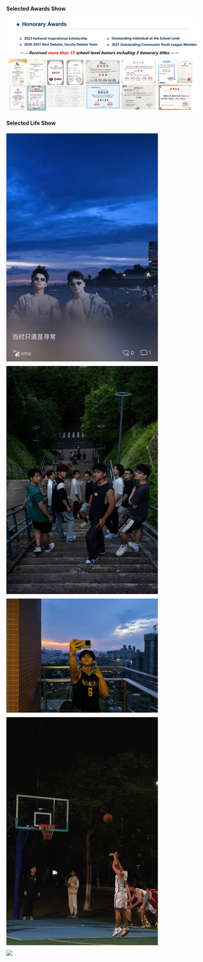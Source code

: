 #### Selected Awards Show
<img src="static/assets/img/award.jpg" tyle="max-width:100%; height:auto;" alt="奖项备份">

#### Selected Life Show

<div style="display: flex; flex-wrap: wrap; gap: 12px;">
  <img src="static/assets/img/life show1.png" width="400">
  <img src="static/assets/img/life show2.jpg" width="400">
  <img src="static/assets/img/life show3.jpg" width="400">
  <img src="static/assets/img/life show4.jpg" width="400">
  <img src="static/assets/img/life show5.jpg" width="400">
</div>
